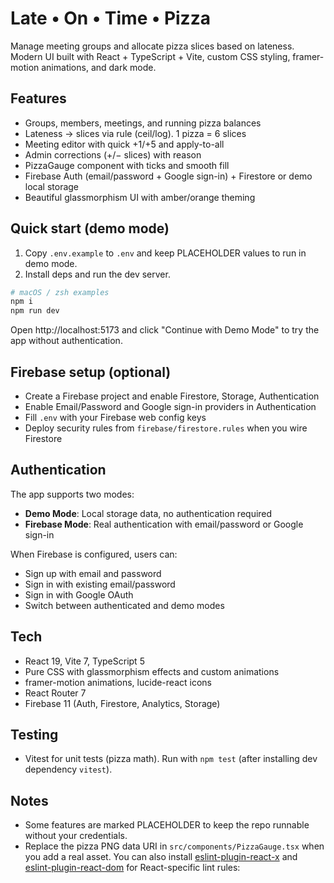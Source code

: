 # Late • On • Time • Pizza

Manage meeting groups and allocate pizza slices based on lateness. Modern UI built with React + TypeScript + Vite, custom CSS styling, framer-motion animations, and dark mode.

## Features

-   Groups, members, meetings, and running pizza balances
-   Lateness → slices via rule (ceil/log). 1 pizza = 6 slices
-   Meeting editor with quick +1/+5 and apply-to-all
-   Admin corrections (+/− slices) with reason
-   PizzaGauge component with ticks and smooth fill
-   Firebase Auth (email/password + Google sign-in) + Firestore or demo local storage
-   Beautiful glassmorphism UI with amber/orange theming

## Quick start (demo mode)

1. Copy `.env.example` to `.env` and keep PLACEHOLDER values to run in demo mode.
2. Install deps and run the dev server.

```sh
# macOS / zsh examples
npm i
npm run dev
```

Open http://localhost:5173 and click "Continue with Demo Mode" to try the app without authentication.

## Firebase setup (optional)

-   Create a Firebase project and enable Firestore, Storage, Authentication
-   Enable Email/Password and Google sign-in providers in Authentication
-   Fill `.env` with your Firebase web config keys
-   Deploy security rules from `firebase/firestore.rules` when you wire Firestore

## Authentication

The app supports two modes:

-   **Demo Mode**: Local storage data, no authentication required
-   **Firebase Mode**: Real authentication with email/password or Google sign-in

When Firebase is configured, users can:

-   Sign up with email and password
-   Sign in with existing email/password
-   Sign in with Google OAuth
-   Switch between authenticated and demo modes

## Tech

-   React 19, Vite 7, TypeScript 5
-   Pure CSS with glassmorphism effects and custom animations
-   framer-motion animations, lucide-react icons
-   React Router 7
-   Firebase 11 (Auth, Firestore, Analytics, Storage)

## Testing

-   Vitest for unit tests (pizza math). Run with `npm test` (after installing dev dependency `vitest`).

## Notes

-   Some features are marked PLACEHOLDER to keep the repo runnable without your credentials.
-   Replace the pizza PNG data URI in `src/components/PizzaGauge.tsx` when you add a real asset.
    You can also install [eslint-plugin-react-x](https://github.com/Rel1cx/eslint-react/tree/main/packages/plugins/eslint-plugin-react-x) and [eslint-plugin-react-dom](https://github.com/Rel1cx/eslint-react/tree/main/packages/plugins/eslint-plugin-react-dom) for React-specific lint rules:
